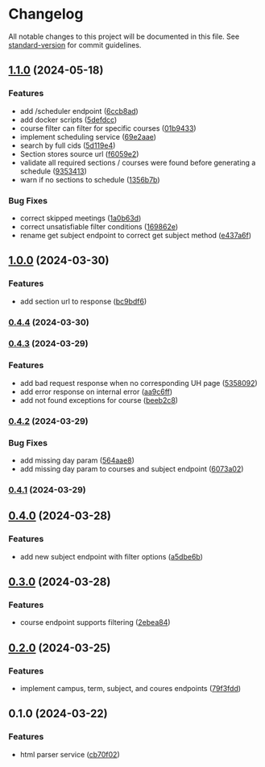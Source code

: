 # Changelog

All notable changes to this project will be documented in this file. See [standard-version](https://github.com/conventional-changelog/standard-version) for commit guidelines.

## [1.1.0](https://github.com/dlg1206/rainbows-api/compare/v1.0.0...v1.1.0) (2024-05-18)


### Features

* add /scheduler endpoint ([6ccb8ad](https://github.com/dlg1206/rainbows-api/commit/6ccb8ad778eb5505a77956ad0844627b3bbf09d4))
* add docker scripts ([5defdcc](https://github.com/dlg1206/rainbows-api/commit/5defdcc7ee8eaac0d7a3cdeffc34c11ba7208007))
* course filter can filter for specific courses ([01b9433](https://github.com/dlg1206/rainbows-api/commit/01b943364cb046b235f9d069e557257c70dd9803))
* implement scheduling service ([69e2aae](https://github.com/dlg1206/rainbows-api/commit/69e2aae931446c6ae702ff111e75c1d3d91c0a7c))
* search by full cids ([5d119e4](https://github.com/dlg1206/rainbows-api/commit/5d119e40e987bc5babb173b865f8df0a482e9254))
* Section stores source url ([f6059e2](https://github.com/dlg1206/rainbows-api/commit/f6059e2589836418090a5c7e746d3905990277a9))
* validate all required sections / courses were found before generating a schedule ([9353413](https://github.com/dlg1206/rainbows-api/commit/93534132efc2b73d101374d7d106e14537665312))
* warn if no sections to schedule ([1356b7b](https://github.com/dlg1206/rainbows-api/commit/1356b7b7b7334039eaba8b1a757114e7117afd45))


### Bug Fixes

* correct skipped meetings ([1a0b63d](https://github.com/dlg1206/rainbows-api/commit/1a0b63d52129c510b724aeabf8222f9d6f8755fd))
* correct unsatisfiable filter conditions ([169862e](https://github.com/dlg1206/rainbows-api/commit/169862e13a62b8b82f24390f368fd7442066a23a))
* rename get subject endpoint to correct get subject method ([e437a6f](https://github.com/dlg1206/rainbows-api/commit/e437a6fab3ccaf7c48ed6d278f2f822dedf98b1e))

## [1.0.0](https://github.com/dlg1206/rainbows-api/compare/v0.4.4...v1.0.0) (2024-03-30)


### Features

* add section url to response ([bc9bdf6](https://github.com/dlg1206/rainbows-api/commit/bc9bdf65f871a0112b8a574d060faab8ddf16cde))

### [0.4.4](https://github.com/dlg1206/rainbows-api/compare/v0.4.3...v0.4.4) (2024-03-30)

### [0.4.3](https://github.com/dlg1206/rainbows-api/compare/v0.4.2...v0.4.3) (2024-03-29)


### Features

* add bad request response when no corresponding UH page ([5358092](https://github.com/dlg1206/rainbows-api/commit/5358092df28c781166545999da8c85f548990b30))
* add error response on internal error ([aa9c6ff](https://github.com/dlg1206/rainbows-api/commit/aa9c6ff0973803b29b5c17602d09a667c8279e73))
* add not found exceptions for course ([beeb2c8](https://github.com/dlg1206/rainbows-api/commit/beeb2c86374d018c68514afff2b6bd213d0d04b9))

### [0.4.2](https://github.com/dlg1206/rainbows-api/compare/v0.4.1...v0.4.2) (2024-03-29)


### Bug Fixes

* add missing day param ([564aae8](https://github.com/dlg1206/rainbows-api/commit/564aae835e46f710d0aa18b588274585e7f53ca3))
* add missing day param to courses and subject endpoint ([6073a02](https://github.com/dlg1206/rainbows-api/commit/6073a02ed31283114f335a9c39760c366797fdd6))

### [0.4.1](https://github.com/dlg1206/rainbows-api/compare/v0.4.0...v0.4.1) (2024-03-29)

## [0.4.0](https://github.com/dlg1206/rainbows-api/compare/v0.3.0...v0.4.0) (2024-03-28)


### Features

* add new subject endpoint with filter options ([a5dbe6b](https://github.com/dlg1206/rainbows-api/commit/a5dbe6b5eed8ce09c47a8da15207b359edb7f2a7))

## [0.3.0](https://github.com/dlg1206/rainbows-api/compare/v0.2.0...v0.3.0) (2024-03-28)


### Features

* course endpoint supports filtering ([2ebea84](https://github.com/dlg1206/rainbows-api/commit/2ebea84a49281b0f441b3d3345b8771455021c00))

## [0.2.0](https://github.com/dlg1206/rainbows-api/compare/v0.1.0...v0.2.0) (2024-03-25)


### Features

* implement campus, term, subject, and coures endpoints ([79f3fdd](https://github.com/dlg1206/rainbows-api/commit/79f3fdd4d6550d92346eb757a4ae02b11905bfed))

## 0.1.0 (2024-03-22)


### Features

* html parser service ([cb70f02](https://github.com/dlg1206/rainbows-api/commit/cb70f02447ed7ceea734b28463cc3bc995441c1d))
